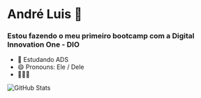 # André Luis 👋

### Estou fazendo o meu primeiro bootcamp com a Digital Innovation One - DIO

- 🌱 Estudando ADS
- 😄 Pronouns: Ele / Dele
- 🖤🤍💜

![GitHub Stats](https://github-readme-stats.vercel.app/api?username=AndreBezer&theme=transparent&bg_color=000&border_color=#4747d1&show_icons=true&icon_color=#4747d1&title_color=fff&text_color=FFF&hide_title=true)
